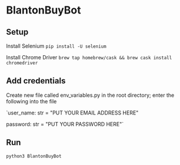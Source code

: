 # BlantonBuyBot

## Setup

Install Selenium
`pip install -U selenium`

Install Chrome Driver
`brew tap homebrew/cask && brew cask install chromedriver`

## Add credentials
Create new file called env_variables.py in the root directory; enter the following into the file

`user_name: str = "PUT YOUR EMAIL ADDRESS HERE"

password: str = "PUT YOUR PASSWORD HERE"`

## Run
`python3 BlantonBuyBot`
